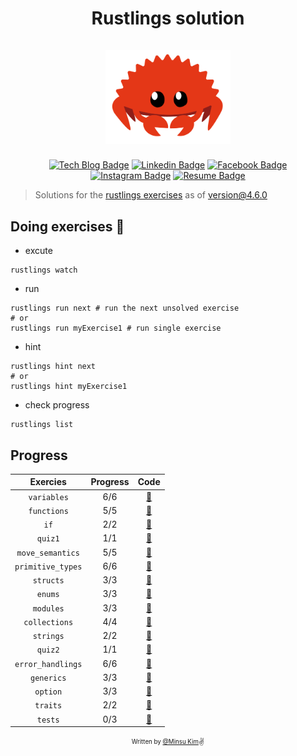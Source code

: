 <h1 align="center">
  <div>Rustlings solution</div><br>
  <img src="logo.png" alt="rust" width="200">
</h1>

<div align="center">

[![Tech Blog Badge](http://img.shields.io/badge/-Tech%20blog-000000?style=flat-square&logo=github&link=https://alstn2468.github.io/)](https://alstn2468.github.io/) [![Linkedin Badge](https://img.shields.io/badge/-LinkedIn-blue?style=flat-square&logo=Linkedin&logoColor=white&link=https://www.linkedin.com/in/minsu-kim-336289160/)](https://www.linkedin.com/in/minsu-kim-336289160/) [![Facebook Badge](https://img.shields.io/badge/Facebook-1877f2?style=flat-square&logo=facebook&logoColor=white&link=https://www.facebook.com/alstn2468)](https://www.facebook.com/alstn2468) [![Instagram Badge](https://img.shields.io/badge/Instagram-ff69b4?style=flat-square&logo=instagram&logoColor=white&link=https://www.instagram.com/minsu._.0102/)](https://www.instagram.com/minsu._.0102/) [![Resume Badge](https://img.shields.io/badge/Resume-663399?style=flat-square&logo=gatsby&logoColor=white&link=https://alstn2468.github.io/Gatsby_Resume/)](https://alstn2468.github.io/Gatsby_Resume/)

</div>

> Solutions for the [rustlings exercises](https://github.com/rust-lang/rustlings) as of version@4.6.0

## Doing exercises 🏃

- excute

```shell
rustlings watch
```

- run

```shell
rustlings run next # run the next unsolved exercise
# or
rustlings run myExercise1 # run single exercise
```

- hint

```shell
rustlings hint next
# or
rustlings hint myExercise1
```

- check progress

```shell
rustlings list
```

## Progress

| Exercies          | Progress  | Code                                                                                          |
| :---------------: | :-------: | :-------------------------------------------------------------------------------------------: |
| `variables`       | 6/6       | [:link:](https://github.com/alstn2468/rustlings-solution/tree/main/exercises/variables)       |
| `functions`       | 5/5       | [:link:](https://github.com/alstn2468/rustlings-solution/tree/main/exercises/functions)       |
| `if`              | 2/2       | [:link:](https://github.com/alstn2468/rustlings-solution/tree/main/exercises/if)              |
| `quiz1`           | 1/1       | [:link:](https://github.com/alstn2468/rustlings-solution/tree/main/exercises/quiz1.rs)        |
| `move_semantics`  | 5/5       | [:link:](https://github.com/alstn2468/rustlings-solution/tree/main/exercises/move_semantics)  |
| `primitive_types` | 6/6       | [:link:](https://github.com/alstn2468/rustlings-solution/tree/main/exercises/primitive_types) |
| `structs`         | 3/3       | [:link:](https://github.com/alstn2468/rustlings-solution/tree/main/exercises/structs)         |
| `enums`           | 3/3       | [:link:](https://github.com/alstn2468/rustlings-solution/tree/main/exercises/enums)           |
| `modules`         | 3/3       | [:link:](https://github.com/alstn2468/rustlings-solution/tree/main/exercises/modules)         |
| `collections`     | 4/4       | [:link:](https://github.com/alstn2468/rustlings-solution/tree/main/exercises/collections)     |
| `strings`         | 2/2       | [:link:](https://github.com/alstn2468/rustlings-solution/tree/main/exercises/strings)         |
| `quiz2`           | 1/1       | [:link:](https://github.com/alstn2468/rustlings-solution/tree/main/exercises/quiz2.rs)        |
| `error_handlings` | 6/6       | [:link:](https://github.com/alstn2468/rustlings-solution/tree/main/exercises/error_handling)  |
| `generics`        | 3/3       | [:link:](https://github.com/alstn2468/rustlings-solution/tree/main/exercises/generics)        |
| `option`          | 3/3       | [:link:](https://github.com/alstn2468/rustlings-solution/tree/main/exercises/option)          |
| `traits`          | 2/2       | [:link:](https://github.com/alstn2468/rustlings-solution/tree/main/exercises/traits)          |
| `tests`           | 0/3       | [:link:](https://github.com/alstn2468/rustlings-solution/tree/main/exercises/tests)           |

<div align="center">

<sub><sup>Written by <a href="https://github.com/alstn2468">@Minsu Kim</a></sup></sub><small>✌</small>

</div>